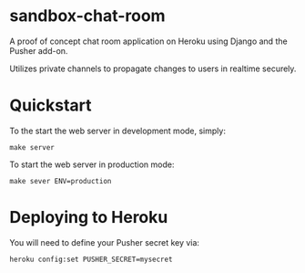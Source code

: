 sandbox-chat-room
=================

A proof of concept chat room application on Heroku using Django and the Pusher
add-on.

Utilizes private channels to propagate changes to users in realtime securely.

Quickstart
================================================================================

To the start the web server in development mode, simply:

    make server

To start the web server in production mode:

    make sever ENV=production

Deploying to Heroku
================================================================================

You will need to define your Pusher secret key via:

    heroku config:set PUSHER_SECRET=mysecret
